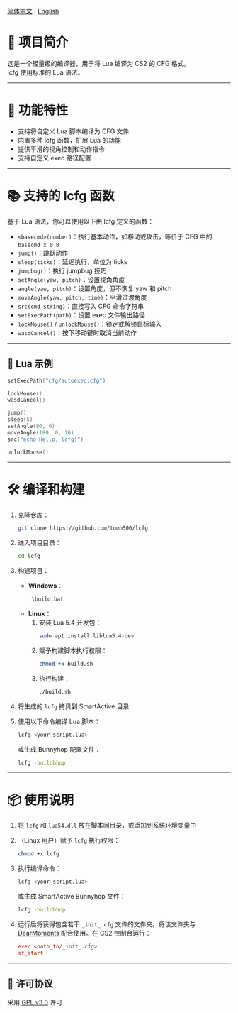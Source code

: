  [简体中文](#) | [English](README.md) 
 
 # 🎯 项目简介

 这是一个轻量级的编译器，用于将 Lua 编译为 CS2 的 CFG 格式。  
 lcfg 使用标准的 Lua 语法。

 ---

 # 🚀 功能特性

 * 支持将自定义 Lua 脚本编译为 CFG 文件  
 * 内置多种 lcfg 函数，扩展 Lua 的功能  
 * 提供平滑的视角控制和动作指令  
 * 支持自定义 exec 路径配置  

 ---

 # 📚 支持的 lcfg 函数

 基于 Lua 语法，你可以使用以下由 lcfg 定义的函数：

 * `<basecmd>(number)`：执行基本动作，如移动或攻击，等价于 CFG 中的 `basecmd x 0 0`  
 * `jump()`：跳跃动作  
 * `sleep(ticks)`：延迟执行，单位为 ticks  
 * `jumpbug()`：执行 jumpbug 技巧  
 * `setAngle(yaw, pitch)`：设置视角角度  
 * `angle(yaw, pitch)`：设置角度，但不恢复 yaw 和 pitch  
 * `moveAngle(yaw, pitch, time)`：平滑过渡角度  
 * `src(cmd_string)`：直接写入 CFG 命令字符串  
 * `setExecPath(path)`：设置 exec 文件输出路径  
 * `lockMouse()` / `unlockMouse()`：锁定或解锁鼠标输入  
 * `wasdCancel()`：按下移动键时取消当前动作  

 ---

 ## 📄 Lua 示例

 ```lua
 setExecPath("cfg/autoexec.cfg")

 lockMouse()
 wasdCancel()

 jump()
 sleep(5)
 setAngle(90, 0)
 moveAngle(180, 0, 10)
 src("echo Hello, lcfg!")

 unlockMouse()
 ```

 ---

 # 🛠️ 编译和构建

 1. 克隆仓库：  
    ```bash
    git clone https://github.com/tomh500/lcfg
    ```
 2. 进入项目目录：  
    ```bash
    cd lcfg
    ```
 3. 构建项目：
    - **Windows**：  
      ```bash
      .\build.bat
      ```
    - **Linux**：  
      1. 安装 Lua 5.4 开发包：  
         ```bash
         sudo apt install liblua5.4-dev
         ```
      2. 赋予构建脚本执行权限：  
         ```bash
         chmod +x build.sh
         ```
      3. 执行构建：  
         ```bash
         ./build.sh
         ```

 4. 将生成的 `lcfg` 拷贝到 SmartActive 目录  
 5. 使用以下命令编译 Lua 脚本：
    ```bash
    lcfg <your_script.lua>
    ```
    或生成 Bunnyhop 配置文件：
    ```bash
    lcfg -buildbhop
    ```

 ---

 # 📦 使用说明

 1. 将 `lcfg` 和 `lua54.dll` 放在脚本同目录，或添加到系统环境变量中  
 2. （Linux 用户）赋予 `lcfg` 执行权限：  
    ```bash
    chmod +x lcfg
    ```
 3. 执行编译命令：  
    ```bash
    lcfg <your_script.lua>
    ```
    或生成 SmartActive Bunnyhop 文件：  
    ```bash
    lcfg -buildbhop
    ```
 4. 运行后将获得包含若干 `_init_.cfg` 文件的文件夹。将该文件夹与 <a href="https://github.com/tomh500/MoClient">DearMoments</a> 配合使用。在 CS2 控制台运行：

    ```cfg
    exec <path_to/_init_.cfg>
    sf_start
    ```

 ---

 ## 📜 许可协议

 采用 [GPL v3.0](https://www.gnu.org/licenses/gpl-3.0.html) 许可
